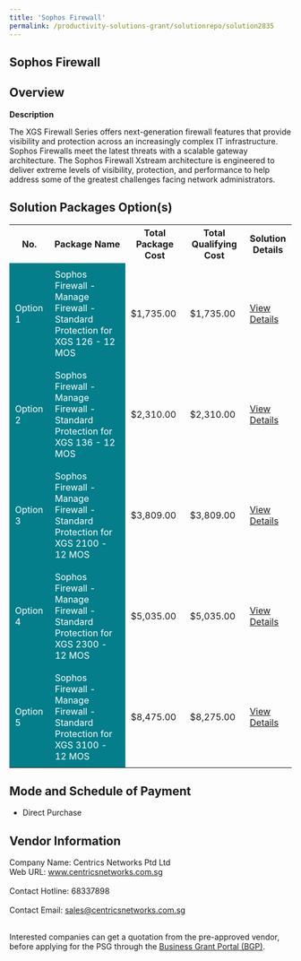 ```yaml
---
title: 'Sophos Firewall'
permalink: /productivity-solutions-grant/solutionrepo/solution2835
---
```


## Sophos Firewall

## Overview

**Description**

The XGS Firewall Series offers next-generation firewall features that provide visibility and protection across an increasingly complex IT infrastructure. Sophos Firewalls meet the latest threats with a scalable gateway architecture. The Sophos Firewall Xstream architecture is engineered to deliver extreme levels of visibility, protection, and performance to help address some of the greatest challenges facing network administrators.

## Solution Packages Option(s)

<table>
<tr>
<th><b>No.</b></th>
<th><b>Package Name</b></th>
<th><b>Total Package Cost</b></th>
<th><b>Total Qualifying Cost</b></th>
<th><b>Solution Details</b></th>
</tr>
<tr>
<td style='padding: 10px; background-color: #037E8A; color: #FFFFFF;'>Option 1</td>
<td style='padding: 10px; background-color: #037E8A; color: #FFFFFF;'>Sophos Firewall - Manage Firewall - Standard Protection for XGS 126 - 12 MOS</td>
<td style='padding: 10px;'>$1,735.00</td>
<td style='padding: 10px;'>$1,735.00</td>
<td style='padding: 10px;'><a href='https://www.gobusiness.gov.sg/images/psg/Centrics_Networks_20200344_Desensitised_Annex_3_Part_1.pdf' target='_blank'>View Details</a></td>
</tr>
<tr>
<td style='padding: 10px; background-color: #037E8A; color: #FFFFFF;'>Option 2</td>
<td style='padding: 10px; background-color: #037E8A; color: #FFFFFF;'>Sophos Firewall - Manage Firewall - Standard Protection for XGS 136 - 12 MOS</td>
<td style='padding: 10px;'>$2,310.00</td>
<td style='padding: 10px;'>$2,310.00</td>
<td style='padding: 10px;'><a href='https://www.gobusiness.gov.sg/images/psg/Centrics_Networks_20200344_Desensitised_Annex_3_Part_2.pdf' target='_blank'>View Details</a></td>
</tr>
<tr>
<td style='padding: 10px; background-color: #037E8A; color: #FFFFFF;'>Option 3</td>
<td style='padding: 10px; background-color: #037E8A; color: #FFFFFF;'>Sophos Firewall - Manage Firewall - Standard Protection for XGS 2100 - 12 MOS  </td>
<td style='padding: 10px;'>$3,809.00</td>
<td style='padding: 10px;'>$3,809.00</td>
<td style='padding: 10px;'><a href='https://www.gobusiness.gov.sg/images/psg/Centrics_Networks_20200344_Desensitised_Annex_3_Part_3.pdf' target='_blank'>View Details</a></td>
</tr>
<tr>
<td style='padding: 10px; background-color: #037E8A; color: #FFFFFF;'>Option 4</td>
<td style='padding: 10px; background-color: #037E8A; color: #FFFFFF;'>Sophos Firewall - Manage Firewall - Standard Protection for XGS 2300 - 12 MOS  </td>
<td style='padding: 10px;'>$5,035.00</td>
<td style='padding: 10px;'>$5,035.00</td>
<td style='padding: 10px;'><a href='https://www.gobusiness.gov.sg/images/psg/Centrics_Networks_20200344_Desensitised_Annex_3_Part_4.pdf' target='_blank'>View Details</a></td>
</tr>
<tr>
<td style='padding: 10px; background-color: #037E8A; color: #FFFFFF;'>Option 5</td>
<td style='padding: 10px; background-color: #037E8A; color: #FFFFFF;'>Sophos Firewall - Manage Firewall - Standard Protection for XGS 3100 - 12 MOS  </td>
<td style='padding: 10px;'>$8,475.00</td>
<td style='padding: 10px;'>$8,275.00</td>
<td style='padding: 10px;'><a href='https://www.gobusiness.gov.sg/images/psg/Centrics_Networks_20200344_Desensitised_Annex_3_Part_5.pdf' target='_blank'>View Details</a></td>
</tr>
</table>

## Mode and Schedule of Payment

 - Direct Purchase

## Vendor Information

 Company Name: Centrics Networks Ptd Ltd <br>Web URL: www.centricsnetworks.com.sg <br><br>Contact Hotline: 68337898 <br><br>Contact Email: sales@centricsnetworks.com.sg <br><br>

Interested companies can get a quotation from the pre-approved vendor, before applying for the PSG through the <a href='https://www.businessgrants.gov.sg/' target='_blank' rel='noopener'>Business Grant Portal (BGP)</a>.

<script src="/jquery/resize-tables.js"></script>
